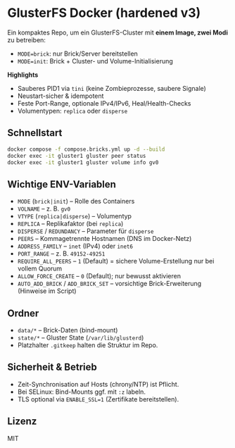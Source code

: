 # GlusterFS Docker (hardened v3)

Ein kompaktes Repo, um ein GlusterFS-Cluster mit **einem Image, zwei Modi** zu betreiben:
- `MODE=brick`: nur Brick/Server bereitstellen
- `MODE=init`: Brick + Cluster- und Volume-Initialisierung

**Highlights**
- Sauberes PID1 via `tini` (keine Zombieprozesse, saubere Signale)
- Neustart-sicher & idempotent
- Feste Port-Range, optionale IPv4/IPv6, Heal/Health-Checks
- Volumentypen: `replica` oder `disperse`

## Schnellstart
```bash
docker compose -f compose.bricks.yml up -d --build
docker exec -it gluster1 gluster peer status
docker exec -it gluster1 gluster volume info gv0
```

## Wichtige ENV-Variablen
- `MODE` (`brick|init`) – Rolle des Containers
- `VOLNAME` – z. B. `gv0`
- `VTYPE` (`replica|disperse`) – Volumentyp
- `REPLICA` – Replikafaktor (bei `replica`)
- `DISPERSE` / `REDUNDANCY` – Parameter für `disperse`
- `PEERS` – Kommagetrennte Hostnamen (DNS im Docker-Netz)
- `ADDRESS_FAMILY` – `inet` (IPv4) oder `inet6`
- `PORT_RANGE` – z. B. `49152-49251`
- `REQUIRE_ALL_PEERS` – `1` (Default) = sichere Volume-Erstellung nur bei vollem Quorum
- `ALLOW_FORCE_CREATE` – `0` (Default); nur bewusst aktivieren
- `AUTO_ADD_BRICK` / `ADD_BRICK_SET` – vorsichtige Brick-Erweiterung (Hinweise im Script)

## Ordner
- `data/*` – Brick-Daten (bind-mount)
- `state/*` – Gluster State (`/var/lib/glusterd`)
- Platzhalter `.gitkeep` halten die Struktur im Repo.

## Sicherheit & Betrieb
- Zeit-Synchronisation auf Hosts (chrony/NTP) ist Pflicht.
- Bei SELinux: Bind-Mounts ggf. mit `:z` labeln.
- TLS optional via `ENABLE_SSL=1` (Zertifikate bereitstellen).

## Lizenz
MIT
